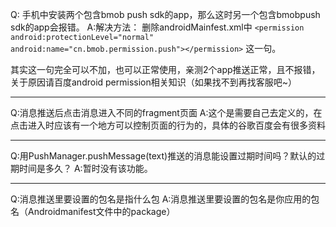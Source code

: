 Q: 手机中安装两个包含bmob push sdk的app，那么这时另一个包含bmobpush sdk的app会报错。
A:解决方法：
删除androidMainfest.xml中
```<permission android:protectionLevel="normal" android:name="cn.bmob.permission.push"></permission>```
这一句。

其实这一句完全可以不加，也可以正常使用，亲测2个app推送正常，且不报错，关于原因请百度android permission相关知识（如果找不到再找客服吧~）

---

Q:消息推送后点击消息进入不同的fragment页面
A:这个是需要自己去定义的，在点击进入时应该有一个地方可以控制页面的行为的，具体的谷歌百度会有很多资料

---

Q:用PushManager.pushMessage(text)推送的消息能设置过期时间吗？默认的过期时间是多久？
A:暂时没有该功能。

---

Q:消息推送里要设置的包名是指什么包
A:消息推送里要设置的包名是你应用的包名（Androidmanifest文件中的package）

